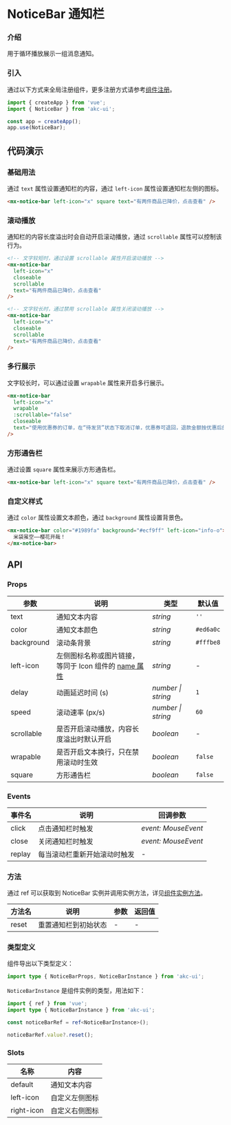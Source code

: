 # NoticeBar 通知栏

### 介绍

用于循环播放展示一组消息通知。

### 引入

通过以下方式来全局注册组件，更多注册方式请参考[组件注册](#/zh-CN/advanced-usage#zu-jian-zhu-ce)。

```js
import { createApp } from 'vue';
import { NoticeBar } from 'akc-ui';

const app = createApp();
app.use(NoticeBar);
```

## 代码演示

### 基础用法

通过 `text` 属性设置通知栏的内容，通过 `left-icon` 属性设置通知栏左侧的图标。

```html
<mx-notice-bar left-icon="x" square text="有两件商品已降价，点击查看" />
```

### 滚动播放

通知栏的内容长度溢出时会自动开启滚动播放，通过 `scrollable` 属性可以控制该行为。

```html
<!-- 文字较短时，通过设置 scrollable 属性开启滚动播放 -->
<mx-notice-bar
  left-icon="x"
  closeable
  scrollable
  text="有两件商品已降价，点击查看"
/>

<!-- 文字较长时，通过禁用 scrollable 属性关闭滚动播放 -->
<mx-notice-bar
  left-icon="x"
  closeable
  scrollable
  text="有两件商品已降价，点击查看"
/>
```

### 多行展示

文字较长时，可以通过设置 `wrapable` 属性来开启多行展示。

```html
<mx-notice-bar
  left-icon="x"
  wrapable
  :scrollable="false"
  closeable
  text="使用优惠券的订单，在“待发货”状态下取消订单，优惠券可退回，退款金额按优惠后的实际支付金额退款"
/>
```

### 方形通告栏

通过设置 `square` 属性来展示方形通告栏。

```html
<mx-notice-bar left-icon="x" square text="有两件商品已降价，点击查看" />
```

### 自定义样式

通过 `color` 属性设置文本颜色，通过 `background` 属性设置背景色。

```html
<mx-notice-bar color="#1989fa" background="#ecf9ff" left-icon="info-o">
  米袋虽空——樱花开哉！
</mx-notice-bar>
```

## API

### Props

| 参数       | 说明                                                                       | 类型               | 默认值    |
| ---------- | -------------------------------------------------------------------------- | ------------------ | --------- |
| text       | 通知文本内容                                                               | _string_           | `''`      |
| color      | 通知文本颜色                                                               | _string_           | `#ed6a0c` |
| background | 滚动条背景                                                                 | _string_           | `#fffbe8` |
| left-icon  | 左侧图标名称或图片链接，等同于 Icon 组件的 [name 属性](#/zh-CN/icon#props) | _string_           | -         |
| delay      | 动画延迟时间 (s)                                                           | _number \| string_ | `1`       |
| speed      | 滚动速率 (px/s)                                                            | _number \| string_ | `60`      |
| scrollable | 是否开启滚动播放，内容长度溢出时默认开启                                   | _boolean_          | -         |
| wrapable   | 是否开启文本换行，只在禁用滚动时生效                                       | _boolean_          | `false`   |
| square     | 方形通告栏                                                                 | _boolean_          | `false`   |

### Events

| 事件名 | 说明                         | 回调参数            |
| ------ | ---------------------------- | ------------------- |
| click  | 点击通知栏时触发             | _event: MouseEvent_ |
| close  | 关闭通知栏时触发             | _event: MouseEvent_ |
| replay | 每当滚动栏重新开始滚动时触发 | -                   |

### 方法

通过 ref 可以获取到 NoticeBar 实例并调用实例方法，详见[组件实例方法](#/zh-CN/advanced-usage#zu-jian-shi-li-fang-fa)。

| 方法名 | 说明                 | 参数 | 返回值 |
| ------ | -------------------- | ---- | ------ |
| reset  | 重置通知栏到初始状态 | -    | -      |

### 类型定义

组件导出以下类型定义：

```ts
import type { NoticeBarProps, NoticeBarInstance } from 'akc-ui';
```

`NoticeBarInstance` 是组件实例的类型，用法如下：

```ts
import { ref } from 'vue';
import type { NoticeBarInstance } from 'akc-ui';

const noticeBarRef = ref<NoticeBarInstance>();

noticeBarRef.value?.reset();
```

### Slots

| 名称       | 内容           |
| ---------- | -------------- |
| default    | 通知文本内容   |
| left-icon  | 自定义左侧图标 |
| right-icon | 自定义右侧图标 |
